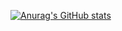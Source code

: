 [![Anurag's GitHub stats](https://github-readme-stats.vercel.app/api?username=yuchenii&show_icons=true&theme=tokyonight&count_private=true)](https://github.com/anuraghazra/github-readme-stats)

<!--
**yuchenii/yuchenii** is a ✨ _special_ ✨ repository because its `README.md` (this file) appears on your GitHub profile.

Here are some ideas to get you started:

- 🔭 I’m currently working on ...
- 🌱 I’m currently learning ...
- 👯 I’m looking to collaborate on ...
- 🤔 I’m looking for help with ...
- 💬 Ask me about ...
- 📫 How to reach me: ...
- 😄 Pronouns: ...
- ⚡ Fun fact: ...
-->
